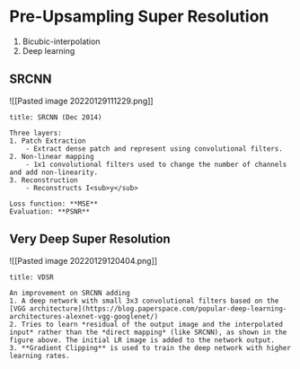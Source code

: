 # Pre-Upsampling Super Resolution

1. Bicubic-interpolation
2. Deep learning

## SRCNN
![[Pasted image 20220129111229.png]]
```ad-info
title: SRCNN (Dec 2014)

Three layers:
1. Patch Extraction
	- Extract dense patch and represent using convolutional filters.
2. Non-linear mapping
	- 1x1 convolutional filters used to change the number of channels and add non-linearity.
3. Reconstruction
	- Reconstructs I<sub>y</sub>
	
Loss function: **MSE**
Evaluation: **PSNR**
```

## Very Deep Super Resolution

![[Pasted image 20220129120404.png]]
```ad-info
title: VDSR

An improvement on SRCNN adding
1. A deep network with small 3x3 convolutional filters based on the [VGG architecture](https://blog.paperspace.com/popular-deep-learning-architectures-alexnet-vgg-googlenet/)
2. Tries to learn *residual of the output image and the interpolated input* rather than the *direct mapping* (like SRCNN), as shown in the figure above. The initial LR image is added to the network output.
3. **Gradient Clipping** is used to train the deep network with higher learning rates. 

```
